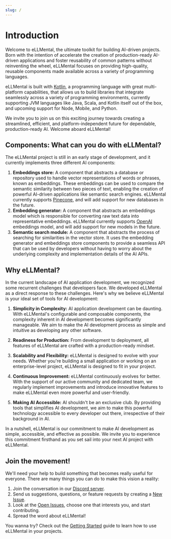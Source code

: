 ```yaml
---
slug: /
---
```

# Introduction

Welcome to eLLMental, the ultimate toolkit for building AI-driven projects. Born with the intention of accelerate the creation of production-ready AI-driven applications and foster reusability of common patterns without reinventing the wheel, eLLMental focuses on providing high-quality, reusable components made available across a variety of programming languages.

eLLMental is built with [Kotlin](https://kotlinlang.org), a programming language with great multi-platform capabilities, that allows us to build libraries that integrate seamlessly across a variety of programming environments, currently supporting JVM languages like Java, Scala, and Kotlin itself out of the box, and upcoming support for Node, Mobile, and Python.

We invite you to join us on this exciting journey towards creating a streamlined, efficient, and platform-independent future for dependable, production-ready AI. Welcome aboard eLLMental!

## Components: What can you do with eLLMental?

The eLLMental project is still in an early stage of development, and it currently implements three different AI components:

1. **Embeddings store:** A component that abstracts a database or repository used to handle vector representations of words or phrases, known as embeddings. These embeddings can be used to compare the semantic similarity between two pieces of text, enabling the creation of powerful AI-driven applications like semantic search engines. eLLMental currently supports [Pinecone](https://www.pinecone.io/), and will add support for new databases in the future.
2. **Embedding generator:** A component that abstracts an embeddings model which is responsible for converting raw text data into representative embeddings. eLLMental currently supports [OpenAI](https://openai.com/) embeddings model, and will add support for new models in the future.
3. **Semantic search module:** A component that abstracts the process of searching for similarities in the vector store. It uses the embedding generator and embeddings store components to provide a seamless API that can be used by developers without having to worry about the underlying complexity and implementation details of the AI APIs.

## Why eLLMental?

In the current landscape of AI application development, we recognized some recurrent challenges that developers face. We developed eLLMental as a direct response to these challenges. Here's why we believe eLLMental is your ideal set of tools for AI development:

1. **Simplicity in Complexity:** AI application development can be daunting. With eLLMental's configurable and composable components, the complexity inherent in AI development becomes significantly manageable. We aim to make the AI development process as simple and intuitive as developing any other software.

2. **Readiness for Production:** From development to deployment, all features of eLLMental are crafted with a production-ready mindset.

3. **Scalability and Flexibility:** eLLMental is designed to evolve with your needs. Whether you're building a small application or working on an enterprise-level project, eLLMental is designed to fit in your project.

4. **Continuous Improvement:** eLLMental continuously evolves for better. With the support of our active community and dedicated team, we regularly implement improvements and introduce innovative features to make eLLMental even more powerful and user-friendly.

5. **Making AI Accessible:** AI shouldn't be an exclusive club. By providing tools that simplifies AI development, we aim to make this powerful technology accessible to every developer out there, irrespective of their background in AI.

In a nutshell, eLLMental is our commitment to make AI development as simple, accessible, and effective as possible. We invite you to experience this commitment firsthand as you set sail into your next AI project with eLLMental.

## Join the movement!

We'll need your help to build something that becomes really useful for everyone. There are many things you can do to make this vision a reality:

1. Join the conversation in our [Discord server](https://discord.gg/34cBbvjjAx).
2. Send us suggestions, questions, or feature requests by creating a [New Issue](https://github.com/theam/ellmental/issues/new).
3. Look at the [Open Issues](https://github.com/theam/ellmental/issues), choose one that interests you, and start contributing.
4. Spread the word about eLLMental!

You wanna try? Check out the [Getting Started](/docs/02_getting_started.md) guide to learn how to use eLLMental in your projects.
